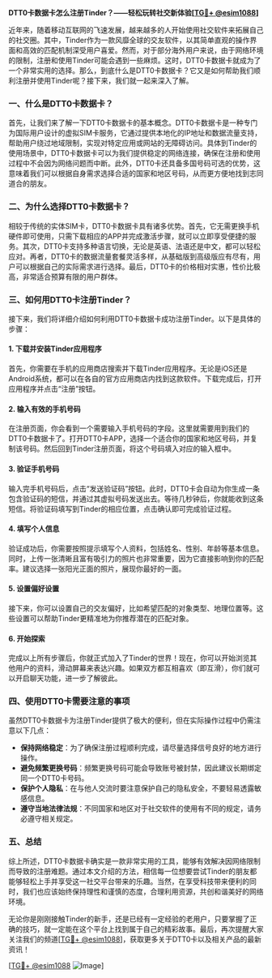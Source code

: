 **DTT0卡数据卡怎么注册Tinder？——轻松玩转社交新体验[[TG💪+ @esim1088](https://t.me/s/esim1088)]**

近年来，随着移动互联网的飞速发展，越来越多的人开始使用社交软件来拓展自己的社交圈。其中，Tinder作为一款风靡全球的交友软件，以其简单直观的操作界面和高效的匹配机制深受用户喜爱。然而，对于部分海外用户来说，由于网络环境的限制，注册和使用Tinder可能会遇到一些麻烦。这时，DTT0卡数据卡就成为了一个非常实用的选择。那么，到底什么是DTT0卡数据卡？它又是如何帮助我们顺利注册并使用Tinder呢？接下来，我们就一起来深入了解。

### 一、什么是DTT0卡数据卡？

首先，让我们来了解一下DTT0卡数据卡的基本概念。DTT0卡数据卡是一种专门为国际用户设计的虚拟SIM卡服务，它通过提供本地化的IP地址和数据流量支持，帮助用户绕过地域限制，实现对特定应用或网站的无障碍访问。具体到Tinder的使用场景中，DTT0卡数据卡可以为我们提供稳定的网络连接，确保在注册和使用过程中不会因为网络问题而中断。此外，DTT0卡还具备多国号码可选的优势，这意味着我们可以根据自身需求选择合适的国家和地区号码，从而更方便地找到志同道合的朋友。

### 二、为什么选择DTT0卡数据卡？

相较于传统的实体SIM卡，DTT0卡数据卡具有诸多优势。首先，它无需更换手机硬件即可使用，只需下载相应的APP并完成激活步骤，就可以立即享受便捷的服务。其次，DTT0卡支持多种语言切换，无论是英语、法语还是中文，都可以轻松应对。再者，DTT0卡的数据流量套餐灵活多样，从基础版到高级版应有尽有，用户可以根据自己的实际需求进行选择。最后，DTT0卡的价格相对实惠，性价比极高，非常适合预算有限的用户群体。

### 三、如何用DTT0卡注册Tinder？

接下来，我们将详细介绍如何利用DTT0卡数据卡成功注册Tinder。以下是具体的步骤：

#### 1. 下载并安装Tinder应用程序

首先，你需要在手机的应用商店搜索并下载Tinder应用程序。无论是iOS还是Android系统，都可以在各自的官方应用商店内找到这款软件。下载完成后，打开应用程序并点击“注册”按钮。

#### 2. 输入有效的手机号码

在注册页面，你会看到一个需要输入手机号码的字段。这里就需要用到我们的DTT0卡数据卡了。打开DTT0卡APP，选择一个适合你的国家和地区号码，并复制该号码。然后回到Tinder注册页面，将这个号码填入对应的输入框中。

#### 3. 验证手机号码

输入完手机号码后，点击“发送验证码”按钮。此时，DTT0卡会自动为你生成一条包含验证码的短信，并通过其虚拟号码发送出去。等待几秒钟后，你就能收到这条短信。将验证码填写到Tinder的相应位置，点击确认即可完成验证过程。

#### 4. 填写个人信息

验证成功后，你需要按照提示填写个人资料，包括姓名、性别、年龄等基本信息。同时，上传一张清晰且富有吸引力的照片也非常重要，因为它直接影响到你的匹配率。建议选择一张阳光正面的照片，展现你最好的一面。

#### 5. 设置偏好设置

接下来，你可以设置自己的交友偏好，比如希望匹配的对象类型、地理位置等。这些设置可以帮助Tinder更精准地为你推荐潜在的匹配对象。

#### 6. 开始探索

完成以上所有步骤后，你就正式加入了Tinder的世界！现在，你可以开始浏览其他用户的资料，滑动屏幕来表达兴趣。如果双方都互相喜欢（即互滑），你们就可以开启聊天功能，进一步了解彼此。

### 四、使用DTT0卡需要注意的事项

虽然DTT0卡数据卡为注册Tinder提供了极大的便利，但在实际操作过程中仍需注意以下几点：

- **保持网络稳定**：为了确保注册过程顺利完成，请尽量选择信号良好的地方进行操作。
- **避免频繁更换号码**：频繁更换号码可能会导致账号被封禁，因此建议长期绑定同一个DTT0卡号码。
- **保护个人隐私**：在与他人交流时要注意保护自己的隐私安全，不要轻易透露敏感信息。
- **遵守当地法律法规**：不同国家和地区对于社交软件的使用有不同的规定，请务必遵守相关规定。

### 五、总结

综上所述，DTT0卡数据卡确实是一款非常实用的工具，能够有效解决因网络限制而导致的注册难题。通过本文介绍的方法，相信每一位想要尝试Tinder的朋友都能够轻松上手并享受这一社交平台带来的乐趣。当然，在享受科技带来便利的同时，我们也应该始终保持理性和谨慎的态度，合理利用资源，共创和谐美好的网络环境。

无论你是刚刚接触Tinder的新手，还是已经有一定经验的老用户，只要掌握了正确的技巧，就一定能在这个平台上找到属于自己的精彩故事。最后，再次提醒大家关注我们的频道[[TG💪+ @esim1088](https://t.me/s/esim1088)]，获取更多关于DTT0卡以及相关产品的最新资讯！

[[TG💪+ @esim1088](https://t.me/s/esim1088) ![Image](https://i.postimg.cc/4NQfJmqS/Snipaste-2025-05-13-00-14-12.png)]